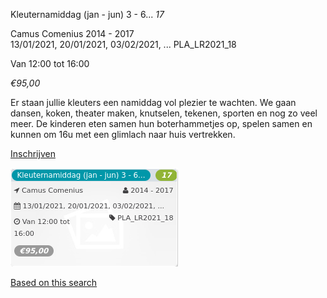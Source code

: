 Kleuternamiddag (jan - jun) 3 - 6... *17*

Camus Comenius 2014 - 2017  
13/01/2021, 20/01/2021, 03/02/2021, ... PLA\_LR2021\_18  

Van 12:00 tot 16:00

*€95,00*

  

  

Er staan jullie kleuters een namiddag vol plezier te wachten. We gaan dansen, koken, theater maken, knutselen, tekenen, sporten en nog zo veel meer. De kinderen eten samen hun boterhammetjes op, spelen samen en kunnen om 16u met een glimlach naar huis vertrekken.

[Inschrijven](https://tickets.vgc.be/activity/subscribe/PLA_LR2021_18)

![](57677.png)

[Based on this search](https://tickets.vgc.be/activity/index?&vrijeplaatsen=1&Age%5B%5D=3%2C4&entity=286)